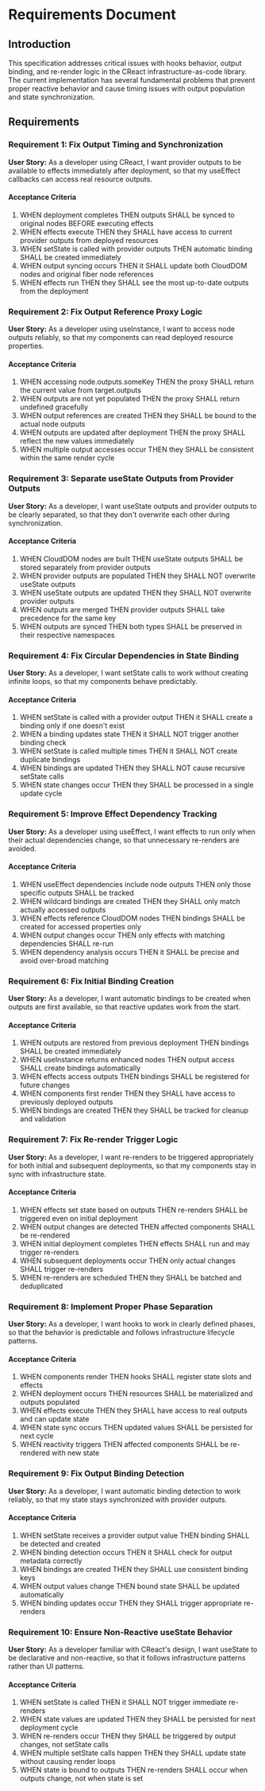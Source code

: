 # Requirements Document

## Introduction

This specification addresses critical issues with hooks behavior, output binding, and re-render logic in the CReact infrastructure-as-code library. The current implementation has several fundamental problems that prevent proper reactive behavior and cause timing issues with output population and state synchronization.

## Requirements

### Requirement 1: Fix Output Timing and Synchronization

**User Story:** As a developer using CReact, I want provider outputs to be available to effects immediately after deployment, so that my useEffect callbacks can access real resource outputs.

#### Acceptance Criteria

1. WHEN deployment completes THEN outputs SHALL be synced to original nodes BEFORE executing effects
2. WHEN effects execute THEN they SHALL have access to current provider outputs from deployed resources
3. WHEN setState is called with provider outputs THEN automatic binding SHALL be created immediately
4. WHEN output syncing occurs THEN it SHALL update both CloudDOM nodes and original fiber node references
5. WHEN effects run THEN they SHALL see the most up-to-date outputs from the deployment

### Requirement 2: Fix Output Reference Proxy Logic

**User Story:** As a developer using useInstance, I want to access node outputs reliably, so that my components can read deployed resource properties.

#### Acceptance Criteria

1. WHEN accessing node.outputs.someKey THEN the proxy SHALL return the current value from target.outputs
2. WHEN outputs are not yet populated THEN the proxy SHALL return undefined gracefully
3. WHEN output references are created THEN they SHALL be bound to the actual node outputs
4. WHEN outputs are updated after deployment THEN the proxy SHALL reflect the new values immediately
5. WHEN multiple output accesses occur THEN they SHALL be consistent within the same render cycle

### Requirement 3: Separate useState Outputs from Provider Outputs

**User Story:** As a developer, I want useState outputs and provider outputs to be clearly separated, so that they don't overwrite each other during synchronization.

#### Acceptance Criteria

1. WHEN CloudDOM nodes are built THEN useState outputs SHALL be stored separately from provider outputs
2. WHEN provider outputs are populated THEN they SHALL NOT overwrite useState outputs
3. WHEN useState outputs are updated THEN they SHALL NOT overwrite provider outputs
4. WHEN outputs are merged THEN provider outputs SHALL take precedence for the same key
5. WHEN outputs are synced THEN both types SHALL be preserved in their respective namespaces

### Requirement 4: Fix Circular Dependencies in State Binding

**User Story:** As a developer, I want setState calls to work without creating infinite loops, so that my components behave predictably.

#### Acceptance Criteria

1. WHEN setState is called with a provider output THEN it SHALL create a binding only if one doesn't exist
2. WHEN a binding updates state THEN it SHALL NOT trigger another binding check
3. WHEN setState is called multiple times THEN it SHALL NOT create duplicate bindings
4. WHEN bindings are updated THEN they SHALL NOT cause recursive setState calls
5. WHEN state changes occur THEN they SHALL be processed in a single update cycle

### Requirement 5: Improve Effect Dependency Tracking

**User Story:** As a developer using useEffect, I want effects to run only when their actual dependencies change, so that unnecessary re-renders are avoided.

#### Acceptance Criteria

1. WHEN useEffect dependencies include node outputs THEN only those specific outputs SHALL be tracked
2. WHEN wildcard bindings are created THEN they SHALL only match actually accessed outputs
3. WHEN effects reference CloudDOM nodes THEN bindings SHALL be created for accessed properties only
4. WHEN output changes occur THEN only effects with matching dependencies SHALL re-run
5. WHEN dependency analysis occurs THEN it SHALL be precise and avoid over-broad matching

### Requirement 6: Fix Initial Binding Creation

**User Story:** As a developer, I want automatic bindings to be created when outputs are first available, so that reactive updates work from the start.

#### Acceptance Criteria

1. WHEN outputs are restored from previous deployment THEN bindings SHALL be created immediately
2. WHEN useInstance returns enhanced nodes THEN output access SHALL create bindings automatically
3. WHEN effects access outputs THEN bindings SHALL be registered for future changes
4. WHEN components first render THEN they SHALL have access to previously deployed outputs
5. WHEN bindings are created THEN they SHALL be tracked for cleanup and validation

### Requirement 7: Fix Re-render Trigger Logic

**User Story:** As a developer, I want re-renders to be triggered appropriately for both initial and subsequent deployments, so that my components stay in sync with infrastructure state.

#### Acceptance Criteria

1. WHEN effects set state based on outputs THEN re-renders SHALL be triggered even on initial deployment
2. WHEN output changes are detected THEN affected components SHALL be re-rendered
3. WHEN initial deployment completes THEN effects SHALL run and may trigger re-renders
4. WHEN subsequent deployments occur THEN only actual changes SHALL trigger re-renders
5. WHEN re-renders are scheduled THEN they SHALL be batched and deduplicated

### Requirement 8: Implement Proper Phase Separation

**User Story:** As a developer, I want hooks to work in clearly defined phases, so that the behavior is predictable and follows infrastructure lifecycle patterns.

#### Acceptance Criteria

1. WHEN components render THEN hooks SHALL register state slots and effects
2. WHEN deployment occurs THEN resources SHALL be materialized and outputs populated
3. WHEN effects execute THEN they SHALL have access to real outputs and can update state
4. WHEN state sync occurs THEN updated values SHALL be persisted for next cycle
5. WHEN reactivity triggers THEN affected components SHALL be re-rendered with new state

### Requirement 9: Fix Output Binding Detection

**User Story:** As a developer, I want automatic binding detection to work reliably, so that my state stays synchronized with provider outputs.

#### Acceptance Criteria

1. WHEN setState receives a provider output value THEN binding SHALL be detected and created
2. WHEN binding detection occurs THEN it SHALL check for output metadata correctly
3. WHEN bindings are created THEN they SHALL use consistent binding keys
4. WHEN output values change THEN bound state SHALL be updated automatically
5. WHEN binding updates occur THEN they SHALL trigger appropriate re-renders

### Requirement 10: Ensure Non-Reactive useState Behavior

**User Story:** As a developer familiar with CReact's design, I want useState to be declarative and non-reactive, so that it follows infrastructure patterns rather than UI patterns.

#### Acceptance Criteria

1. WHEN setState is called THEN it SHALL NOT trigger immediate re-renders
2. WHEN state values are updated THEN they SHALL be persisted for next deployment cycle
3. WHEN re-renders occur THEN they SHALL be triggered by output changes, not setState calls
4. WHEN multiple setState calls happen THEN they SHALL update state without causing render loops
5. WHEN state is bound to outputs THEN re-renders SHALL occur when outputs change, not when state is set